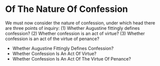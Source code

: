 # Of The Nature Of Confession

We must now consider the nature of confession, under which head there are three points of inquiry:
(1) Whether Augustine fittingly defines confession?
(2) Whether confession is an act of virtue?
(3) Whether confession is an act of the virtue of penance?

* Whether Augustine Fittingly Defines Confession?
* Whether Confession Is An Act Of Virtue?
* Whether Confession Is An Act Of The Virtue Of Penance?